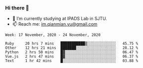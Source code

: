 ### Hi there 👋

- 🔭 I’m currently studying at IPADS Lab in SJTU.
- 📫 Reach me: im.qianmian.yu@gmail.com

<!--START_SECTION:waka-->
```text
Week: 17 November, 2020 - 24 November, 2020

Ruby     20 hrs 7 mins   ███████████▒░░░░░░░░░░░░░   45.75 % 
Other    12 hrs 21 mins  ███████░░░░░░░░░░░░░░░░░░   28.12 % 
Python   2 hrs 50 mins   █▓░░░░░░░░░░░░░░░░░░░░░░░   06.47 % 
Vue.js   2 hrs 47 mins   █▓░░░░░░░░░░░░░░░░░░░░░░░   06.37 % 
Text     1 hr 42 mins    █░░░░░░░░░░░░░░░░░░░░░░░░   03.88 % 
```
<!--END_SECTION:waka-->

<!--
**yqmmm/yqmmm** is a ✨ _special_ ✨ repository because its `README.md` (this file) appears on your GitHub profile.

Here are some ideas to get you started:

- 🔭 I’m currently working on ...
- 🌱 I’m currently learning ...
- 👯 I’m looking to collaborate on ...
- 🤔 I’m looking for help with ...
- 💬 Ask me about ...
- 📫 How to reach me: ...
- 😄 Pronouns: ...
- ⚡ Fun fact: ...
-->
